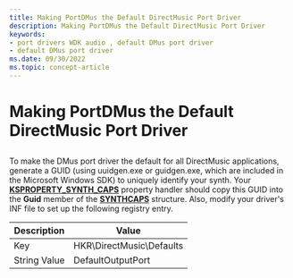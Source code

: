 ```yaml
---
title: Making PortDMus the Default DirectMusic Port Driver
description: Making PortDMus the Default DirectMusic Port Driver
keywords:
- port drivers WDK audio , default DMus port driver
- default DMus port driver
ms.date: 09/30/2022
ms.topic: concept-article
---
```


# Making PortDMus the Default DirectMusic Port Driver


## <span id="making_portdmus_the_default_directmusic_port_driver"></span><span id="MAKING_PORTDMUS_THE_DEFAULT_DIRECTMUSIC_PORT_DRIVER"></span>


To make the DMus port driver the default for all DirectMusic applications, generate a GUID (using uuidgen.exe or guidgen.exe, which are included in the Microsoft Windows SDK) to uniquely identify your synth. Your [**KSPROPERTY\_SYNTH\_CAPS**](/previous-versions/ff537389(v=vs.85)) property handler should copy this GUID into the **Guid** member of the [**SYNTHCAPS**](/windows-hardware/drivers/ddi/dmusprop/ns-dmusprop-_synthcaps) structure. Also, modify your driver's INF file to set up the following registry entry.


| Description  | Value                    |
|--------------|--------------------------|
| Key          | HKR\DirectMusic\Defaults |
| String Value | DefaultOutputPort        |

